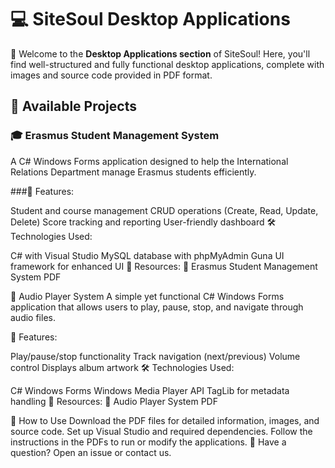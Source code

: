 # 💻 SiteSoul Desktop Applications  
 🚀 Welcome to the **Desktop Applications section** of SiteSoul! Here, you'll find well-structured and fully functional desktop applications, complete with images and source code provided in PDF format.

## 🔹 Available Projects
### 🎓 Erasmus Student Management System
A C# Windows Forms application designed to help the International Relations Department manage Erasmus students efficiently.

###📌 Features:

Student and course management
CRUD operations (Create, Read, Update, Delete)
Score tracking and reporting
User-friendly dashboard
🛠 Technologies Used:

C# with Visual Studio
MySQL database with phpMyAdmin
Guna UI framework for enhanced UI
📄 Resources:
🔗 Erasmus Student Management System PDF

🎵 Audio Player System
A simple yet functional C# Windows Forms application that allows users to play, pause, stop, and navigate through audio files.

📌 Features:

Play/pause/stop functionality
Track navigation (next/previous)
Volume control
Displays album artwork
🛠 Technologies Used:

C# Windows Forms
Windows Media Player API
TagLib for metadata handling
📄 Resources:
🔗 Audio Player System PDF

📂 How to Use
Download the PDF files for detailed information, images, and source code.
Set up Visual Studio and required dependencies.
Follow the instructions in the PDFs to run or modify the applications.
📩 Have a question? Open an issue or contact us.
